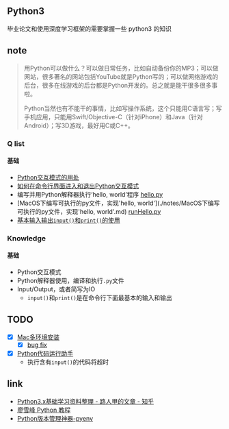## Python3
毕业论文和使用深度学习框架的需要掌握一些 python3 的知识

## note
> 用Python可以做什么？可以做日常任务，比如自动备份你的MP3；可以做网站，很多著名的网站包括YouTube就是Python写的；可以做网络游戏的后台，很多在线游戏的后台都是Python开发的。总之就是能干很多很多事啦。
> 
> Python当然也有不能干的事情，比如写操作系统，这个只能用C语言写；写手机应用，只能用Swift/Objective-C（针对iPhone）和Java（针对Android）；写3D游戏，最好用C或C++。

### Q list
#### 基础
- [Python交互模式的用处](./notes/Python交互模式的用处.md)
- [如何在命令行界面进入和退出Python交互模式](./notes/如何在命令行界面进入和退出Python交互模式)
- 编写并用Python解释器执行‘hello, world’程序 [hello.py](./HelloWorld/hello.py)
- [MacOS下编写可执行的py文件，实现'hello, world'](./notes/MacOS下编写可执行的py文件，实现'hello, world'.md) [runHello.py](./HelloWorld/runHello.py)
- [基本输入输出`input()`和`print()`的使用](./notes/基本输入输出`input()`和`print()`的使用.md)

### Knowledge 
#### 基础
- Python交互模式
- Python解释器使用，编译和执行`.py`文件
- Input/Output，或者简写为IO
  - `input()`和`print()`是在命令行下面最基本的输入和输出

## TODO
- [x] [Mac多环境安装](https://gist.github.com/miminus/671de665a440ef12cafc31e7a97acc89)
    - [x] [bug fix](https://github.com/jiansoung/issues-list/issues/13)
- [x] [Python代码运行助手](https://www.liaoxuefeng.com/wiki/0014316089557264a6b348958f449949df42a6d3a2e542c000/001432523496782e0946b0f454549c0888d05959b99860f000)
    - 执行含有`input()`的代码将超时 

## link
- [Python3.x基础学习资料整理 - 路人甲的文章 - 知乎](https://zhuanlan.zhihu.com/p/24249743)
- [廖雪峰 Python 教程](https://www.liaoxuefeng.com/wiki/0014316089557264a6b348958f449949df42a6d3a2e542c000)
- [Python版本管理神器-pyenv](https://zhuanlan.zhihu.com/p/36402791)
